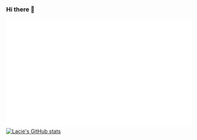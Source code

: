 ### Hi there 👋

![](https://github.com/lacie-life/github-stats/blob/master/generated/languages.svg) [![Lacie's GitHub stats](https://github-readme-stats.vercel.app/api?username=lacie-life)](https://github.com/anuraghazra/github-readme-stats)


<!--
**lacie-life/lacie-life** is a ✨ _special_ ✨ repository because its `README.md` (this file) appears on your GitHub profile.

Here are some ideas to get you started:

- 🔭 I’m currently working on ...
- 🌱 I’m currently learning ...
- 👯 I’m looking to collaborate on ...
- 🤔 I’m looking for help with ...
- 💬 Ask me about ...
- 📫 How to reach me: ...
- 😄 Pronouns: ...
- ⚡ Fun fact: ...
-->
